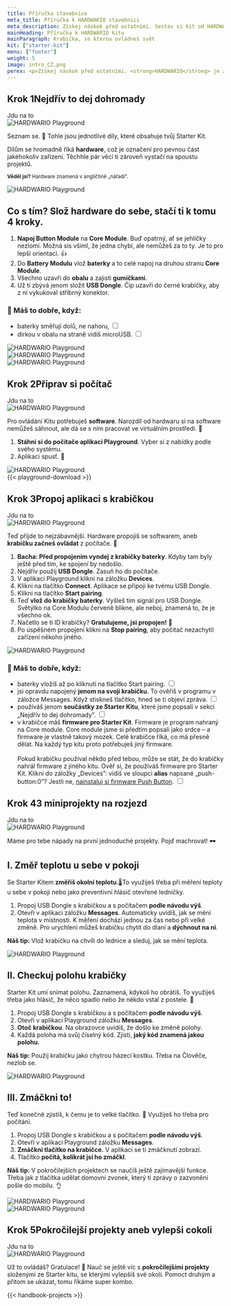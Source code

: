```yaml
---
title: Příručka stavebnice
meta_title: Příručka k HARDWARIO stavebnici
meta_description: Získej náskok před ostatními. Sestav si kit od HARDWARIO a vytvoř svůj vlastní IoT projekt. Máme příručku a rady pro budoucí digitální borce.
mainHeading: Příručka k HARDWARIO kitu
mainParagraph: Krabička, se kterou ovládneš svět
kit: ["starter-kit"]
menu: ["footer"]
weight: 5
image: intro_CZ.png
perex: <p>Získej náskok před ostatními. <strong>HARDWARIO</strong> je zábavný nástroj, se kterým pochopíš a navrhneš <strong>internet věcí</strong> (IoT). To znamená, že ze všeho, třeba i ze svojí židle, vytvoříš chytré zařízení a <strong>propojíš ho se svým počítačem nebo mobilem</strong>. Díky tomu začneš digitálně vylepšovat svůj domov, třídu a klidně i celé město a svět.</p><p>Základní sadou pro začátek je <strong>Starter Kit</strong>, ale časem ho můžeš vylepšit o rozšiřující kity. Podívej se, jak postavíš své první chytré zařízení a jak vytvoříš projekty, kterými ohromíš kámoše, rodinu i nás. 👌</p>
---
```

<div class="collapsor__item">
<div class="collapsor__header">
<div class="row">
<div class = "col-md-6 align-self-center">
<h2><span>Krok 1</span>Nejdřív to dej dohromady</h2>
<span class = "font-red font-font2 font-weight-bold font-15 text-decoration-underline">Jdu na to</span>
</div>
<div class = "col-md-6 align-self-center">
<img src="/_assets/images/starter-kit/2-ilustrace-devce-sestavuje-KIT-korektura.png" alt="HARDWARIO Playground" style = "max-width:100%">
</div>
</div>
</div>

<div class="collapsor__body">
<div class="row">
<div class = "col-md-6 align-self-center">
<div class = "handbook__perex">
<p>Seznam se. 👋 Tohle jsou jednotlivé díly, které obsahuje tvůj Starter Kit.</p>
</div>
<p>Dílům se hromadně říká <strong>hardware</strong>, což je označení pro pevnou část jakéhokoliv zařízení. Těchhle pár věcí ti zároveň vystačí na spoustu projektů.</p>
<p><small><strong>Věděl jsi?</strong> Hardware znamená v angličtině „nářadí”.</small></p>
</div>
<div class = "col-md-6 align-self-center">
<img src="/_assets/images/starter-kit/3-infografika-dily-kitu.png" alt="HARDWARIO Playground" style = "max-width:100%">
</div>
</div>

<div class="row">
<div class = "col-12">
<h2 class = "handbook__title">Co s tím? Slož hardware do sebe, stačí ti k tomu 4 kroky.</h2>
</div>
<div class = "col-md-6 align-self-center">
<ol>
<li><strong>Napoj Button Module</strong> na <strong>Core Module</strong>. Buď opatrný, ať se jehličky nezlomí. Možná sis všiml, že jedna chybí, ale nemůžeš za to ty. Je to pro lepší orientaci. 👍</li>
<li>Do <strong>Battery Modulu</strong> vlož <strong>baterky</strong> a to celé napoj na druhou stranu <strong>Core Module</strong>.</li>
<li>Všechno uzavři do <strong>obalu</strong> a zajisti <strong>gumičkami</strong>.</li>
<li>Už ti zbývá jenom složit <strong>USB Dongle</strong>. Čip uzavři do černé krabičky, aby z ní vykukoval stříbrný konektor.</li>
</ol>

<h3>🙌 Máš to dobře, když:</h3>
<ul class = "checklist">
<li>
<label class="checkbox">baterky směřují dolů, ne nahoru,
<input type="checkbox">
<span class="checkmark"></span>
</label>
</li>
<li>
<label class="checkbox">dírkou v obalu na straně vidíš microUSB.
<input type="checkbox">
<span class="checkmark"></span>
</label>
</li>
</ul>
</div>
<div class = "col-md-6 align-self-center">
<img src="/_assets/images/starter-kit/skladacka.gif" alt="HARDWARIO Playground" style = "max-width:100%">
</div>

<div class = "col-md-6 align-self-center">
<img src="/_assets/images/starter-kit/mas-to-dobre-1.jpg" alt="HARDWARIO Playground" style = "max-width:100%">
</div>
<div class = "col-md-6 align-self-center">
<img src="/_assets/images/starter-kit/mas-to-dobre-2.jpg" alt="HARDWARIO Playground" style = "max-width:100%">
</div>
</div>
</div>
</div>


<div class="collapsor__item">
<div class="collapsor__header">
<div class="row">
<div class = "col-md-6 align-self-center">
<h2><span>Krok 2</span>Připrav si počítač</h2>
<span class = "font-red font-font2 font-weight-bold font-15 text-decoration-underline">Jdu na to</span>
</div>
<div class = "col-md-6 align-self-center">
<img src="/_assets/images/starter-kit/4-ilustrace-kluk-u-PC-s-KITem.png" alt="HARDWARIO Playground" style = "max-width:100%">
</div>
</div>

</div>

<div class="collapsor__body">
<div class="row">
<div class = "col-md-6 align-self-center ">
<div class = "handbook__perex">
<p>Pro ovládání Kitu potřebuješ <strong>software</strong>. Narozdíl od hardwaru si na software nemůžeš sáhnout, ale dá se s ním pracovat ve virtuálním prostředí. 🤖</p>
</div>
<ol>
<li><strong>Stáhni si do počítače aplikaci Playground</strong>. Vyber si z nabídky podle svého systému.</li>
<li>Aplikaci spusť. 🚀</li>
</ol>
</div>
<div class = "col-md-6 align-self-center text-center">
<img src="/_assets/images/starter-kit/gif-ikonka-playground.gif" alt="HARDWARIO Playground" style = "max-width:100%">
</div>
<div class = "col-md-8 text-left">
{{< playground-download >}}
</div>
</div>

</div>
</div>

<div class="collapsor__item">
<div class="collapsor__header">
<div class="row">
<div class = "col-md-6 align-self-center">
<h2><span>Krok 3</span>Propoj aplikaci s krabičkou</h2>
<span class = "font-red font-font2 font-weight-bold font-15 text-decoration-underline">Jdu na to</span>
</div>
<div class = "col-md-6 align-self-center">
<img src="/_assets/images/starter-kit/5-ilustrace-kluk-zapojuje-Dongle.png" alt="HARDWARIO Playground" style = "max-width:100%">
</div>
</div>

</div>

<div class="collapsor__body">
<div class="row justify-content-center">
<div class = "col-md-8 text-center">
<div class = "handbook__perex">
<p>Teď přijde to nejzábavnější. Hardware propojíš se softwarem, aneb <strong>krabičku začneš ovládat</strong> z počítače. 🤘</p>
</div>
</div>
</div>
<div class="row">
<div class = "col-md-6">
<ol>
<li><strong>Bacha: Před propojením vyndej z krabičky baterky</strong>. Kdyby tam byly ještě před tím, ke spojení by nedošlo.</li>
<li>Nejdřív použij <strong>USB Dongle</strong>. Zasuň ho do počítače.</li>
<li>V aplikaci Playground klikni na záložku <strong>Devices</strong>.</li>
<li>Klikni na tlačítko <strong>Connect</strong>. Aplikace se připojí ke tvému USB Dongle.</li>
<li>Klikni na tlačítko <strong>Start pairing</strong>.</li>
<li>Teď <strong>vlož do krabičky baterky</strong>. Vyšleš tím signál pro USB Dongle. Světýlko na Core Modulu červeně blikne, ale neboj, znamená to, že je všechno ok.</li>
<li>Načetlo se ti ID krabičky? <strong>Gratulujeme, jsi propojen!</strong> 👏</li>
<li>Po úspěšném propojení klikni na <strong>Stop pairing</strong>, aby počítač nezachytil zařízení někoho jiného.</li>
</ol>
</div>
<div class = "col-md-6">
<img src="/_assets/images/starter-kit/connect-gif.gif" alt="HARDWARIO Playground" style = "max-width:100%">
</div>
</div>
<div class="row">
<div class = "col-md-8">
<h3>🙌 Máš to dobře, když:</h3>
<ul class = "checklist">
<li>
<label class="checkbox">baterky vložíš až po kliknutí na tlačítko Start pairing.
<input type="checkbox">
<span class="checkmark"></span>
</label>
</li>
<li>
<label class="checkbox">jsi opravdu napojený <strong>jenom na svoji krabičku</strong>. To ověříš v programu v záložce Messages. Když stiskneš tlačítko, hned se ti objeví zpráva.
<input type="checkbox">
<span class="checkmark"></span>
</label>
</li>
<li>
<label class="checkbox">používáš jenom <strong>součástky ze Starter Kitu</strong>, které jsme popsali v sekci  „Nejdřív to dej dohromady”.
<input type="checkbox">
<span class="checkmark"></span>
</label>
</li>
<li>
<label class="checkbox">v krabičce máš <strong>firmware pro Starter Kit</strong>. Firmware je program nahraný na Core module. Core module jsme si předtím popsali jako srdce – a firmware je vlastně takový mozek. Celé krabičce říká, co má přesně dělat. Na každý typ kitu proto potřebuješ jiný firmware.<br/><br/>
Pokud krabičku používal někdo před tebou, může se stát, že do krabičky nahrál firmware z jiného kitu. Ověř si, že používáš firmware pro Starter Kit. Klikni do záložky „Devices”: vidíš ve sloupci <strong>alias</strong> napsané „push-button:0”? Jestli ne, <a href = "/cs/academy/jak-nahrat-firmware/">nainstaluj si firmware Push Button</a>.
<input type="checkbox">
<span class="checkmark"></span>
</label>
</li>
</ul>
</div>
</div>
</div>
</div>


<div class="collapsor__item">
<div class="collapsor__header">
<div class="row">
<div class = "col-md-6 align-self-center">
<h2><span>Krok 4</span>3 miniprojekty na rozjezd</h2>
<span class = "font-red font-font2 font-weight-bold font-15 text-decoration-underline">Jdu na to</span>
</div>
<div class = "col-md-6 align-self-center">
<img src="/_assets/images/starter-kit/6-ilustrace-devce-meri-teplotu.png" alt="HARDWARIO Playground" style = "max-width:100%">
</div>
</div>

</div>

<div class="collapsor__body">
<div class="row justify-content-center">
<div class = "col-md-9 handbook__perex text-center">
<p>Máme pro tebe nápady na první jednoduché projekty. Pojď machrovat! 🕶️</p>
</div>
</div>
<div class="row">
<div class = "col-12">
<h2 class = "handbook__title">I. Změř teplotu u sebe v pokoji</h2>
</div>
<div class = "col-md-6">

<p>Se Starter Kitem <strong>změříš okolní teplotu</strong>.🌡To využiješ třeba při měření teploty u sebe v pokoji nebo jako preventivní hlásič otevřené ledničky.</p>

<ol>
<li>Propoj USB Dongle s krabičkou a s počítačem <strong>podle návodu výš</strong>.</li>
<li>Otevři v aplikaci záložku <strong>Messages</strong>. Automaticky uvidíš, jak se mění teplota v místnosti. K měření dochází jednou za čas nebo při velké změně. Pro urychlení můžeš krabičku chytit do dlaní a <strong>dýchnout na ni</strong>.</li>
</ol>
<p><strong>Náš tip:</strong> Vlož krabičku na chvíli do lednice a sleduj, jak se mění teplota.</p>

</div>
<div class = "col-md-6">
<img src="/_assets/images/starter-kit/mereni-dechu.png" alt="HARDWARIO Playground" style = "max-width:100%">
</div>
</div>

<div class="row">
<div class = "col-12 ">
<h2 class = "handbook__title">II. Checkuj polohu krabičky</h2>
</div>
<div class = "col-md-6">
<p>Starter Kit umí snímat polohu. Zaznamená, kdykoli ho obrátíš. To využiješ třeba jako hlásič, že něco spadlo nebo že někdo vstal z postele. 🖖</p>
<ol>
<li>Propoj USB Dongle s krabičkou a s počítačem <strong>podle návodu výš</strong>.</li>
<li>Otevři v aplikaci Playground záložku <strong>Messages</strong>.</li>
<li><strong>Otoč krabičkou</strong>. Na obrazovce uvidíš, že došlo ke změně polohy.</li>
<li>Každá poloha má svůj číselný kód. Zjisti, <strong>jaký kód znamená jakou polohu</strong>.</li>
</ol>
<p><strong>Náš tip:</strong> Použij krabičku jako chytrou házecí kostku. Třeba na Člověče, nezlob se.</p>
</div>
<div class = "col-md-6">
<img src="/_assets/images/starter-kit/zmena-polohy.png" alt="HARDWARIO Playground" style = "max-width:100%">
</div>
</div>

<div class="row">
<div class = "col-12">
<h2 class = "handbook__title">III. Zmáčkni to!</h2>
</div>
<div class = "col-md-6">
<p>Teď konečně zjistíš, k čemu je to velké tlačítko. 🤔 Využiješ ho třeba pro počítání.</p>
<ol>
<li>Propoj USB Dongle s krabičkou a s počítačem <strong>podle návodu výš</strong>.</li>
<li>Otevři v aplikaci Playground záložku <strong>Messages</strong>.</li>
<li><strong>Zmáčkni tlačítko na krabičce.</strong> V aplikaci se ti zmáčknutí zobrazí. </li>
<li>Tlačítko <strong>počítá, kolikrát jsi ho zmáčkl</strong>.</li>
</ol>
<p><strong>Náš tip:</strong> V pokročilejších projektech se naučíš ještě zajímavější funkce. Třeba jak z tlačítka udělat domovní zvonek, který ti zprávy o zazvonění pošle do mobilu. 👌</p>

</div>
<div class = "col-md-6">
<img src="/_assets/images/starter-kit/pocitani-akce.png" alt="HARDWARIO Playground" style = "max-width:100%">
</div>
</div>

<div class="row justify-content-center">
<div class = "col-md-8">
<img src="/_assets/images/starter-kit/9-komiks.png" alt="HARDWARIO Playground" style = "max-width:100%">
</div>
</div>
</div>
</div>

<div class="collapsor__item">
<div class="collapsor__header">
<div class="row">
<div class = "col-md-6 align-self-center">
<h2><span>Krok 5</span>Pokročilejší projekty aneb vylepši cokoli</h2>
<span class = "font-red font-font2 font-weight-bold font-15 text-decoration-underline">Jdu na to</span>
</div>
<div class = "col-md-6 align-self-center">
<img src="/_assets/images/starter-kit/7-ilustrace-kluk-sestavuje-zvonek.png" alt="HARDWARIO Playground" style = "max-width:100%">
</div>
</div>

</div>

<div class="collapsor__body">
<div class="row justify-content-center">
<div class = "col-md-8 handbook__perex text-center">
<p>Už to ovládáš? Gratulace! 👏 Nauč se ještě víc s <strong>pokročilejšími projekty</strong> složenými ze Starter kitu, se kterými vylepšíš své okolí. Pomoct druhým a přitom se ukázat, tomu říkáme super kombo.</p>
</div>
</div>

{{< handbook-projects >}}
</div>
</div>
